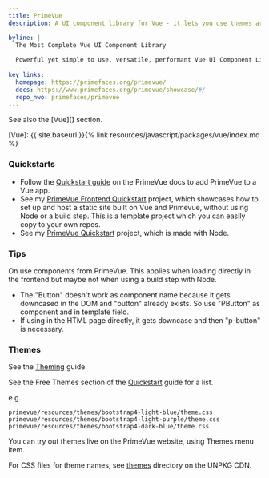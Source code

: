```yaml
---
title: PrimeVue
description: A UI component library for Vue - it lets you use themes around Bootstrap, Material and more.

byline: |
  The Most Complete Vue UI Component Library
  
  Powerful yet simple to use, versatile, performant Vue UI Component Library to help you build stunning user interfaces.
  
key_links:
  homepage: https://primefaces.org/primevue/
  docs: https://www.primefaces.org/primevue/showcase/#/
  repo_nwo: primefaces/primevue
---
```


See also the [Vue][] section.

[Vue]: {{ site.baseurl }}{% link resources/javascript/packages/vue/index.md %}


### Quickstarts

- Follow the [Quickstart guide](https://primefaces.org/primevue/showcase/#/setup) on the PrimeVue docs to add PrimeVue to a Vue app.
- See my [PrimeVue Frontend Quickstart](https://michaelcurrin.github.io/primevue-frontend-quickstart/) project, which showcases how to set up and host a static site built on Vue and Primevue, without using Node or a build step. This is a template project which you can easily copy to your own repos.
- See my [PrimeVue Quickstart](https://github.com/MichaelCurrin/primevue-quickstart) project, which is made with Node.

### Tips

On use components from PrimeVue. This applies when loading directly in the frontend but maybe not when using a build step with Node.

- The "Button" doesn't work as component name because it gets downcased in the DOM and "button" already
exists. So use "PButton" as component and in template field.
- If using in the HTML page directly, it gets downcase and then "p-button" is necessary.


### Themes

See the [Theming](https://www.primefaces.org/primevue/showcase/#/theming) guide.

See the Free Themes section of the [Quickstart](https://primefaces.org/primevue/showcase/#/setup) guide for a list.

e.g.

```
primevue/resources/themes/bootstrap4-light-blue/theme.css
primevue/resources/themes/bootstrap4-light-purple/theme.css
primevue/resources/themes/bootstrap4-dark-blue/theme.css
```

You can try out themes live on the PrimeVue website, using Themes menu item.

For CSS files for theme names, see [themes](https://unpkg.com/browse/primevue/resources/themes/) directory on the UNPKG CDN.
